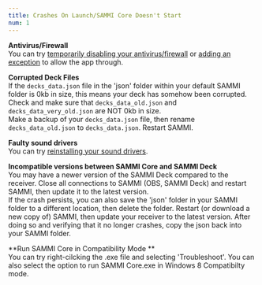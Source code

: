```yaml
---
title: Crashes On Launch/SAMMI Core Doesn't Start
num: 1
---
```


**Antivirus/Firewall**\
You can try [temporarily disabling your antivirus/firewall](https://support.microsoft.com/en-us/windows/turn-off-defender-antivirus-protection-in-windows-security-99e6004f-c54c-8509-773c-a4d776b77960) or [adding an exception](https://support.microsoft.com/en-us/windows/add-an-exclusion-to-windows-security-811816c0-4dfd-af4a-47e4-c301afe13b26) to allow the app through.

**Corrupted Deck Files**\
If the `decks_data.json` file in the 'json' folder within your default SAMMI folder is 0kb in size, this means your deck has somehow been corrupted. Check and make sure that `decks_data_old.json` and `decks_data_very_old.json` are NOT 0kb in size.\
Make a backup of your `decks_data.json` file, then rename `decks_data_old.json` to `decks_data.json`. Restart SAMMI. 

**Faulty sound drivers**\
You can try [reinstalling your sound drivers](https://support.microsoft.com/en-us/windows/fix-sound-problems-in-windows-10-73025246-b61c-40fb-671a-2535c7cd56c8).

**Incompatible versions between SAMMI Core and SAMMI Deck**\
You may have a newer version of the SAMMI Deck compared to the receiver. Close all connections to SAMMI (OBS, SAMMI Deck) and restart SAMMI, then update it to the latest version.\
If the crash persists, you can also save the 'json' folder in your SAMMI folder to a different location, then delete the folder. Restart (or download a new copy of) SAMMI, then update your receiver to the latest version. After doing so and verifying that it no longer crashes, copy the json back into your SAMMI folder. 

**Run SAMMI Core in Compatibility Mode **\
You can try right-cilcking the .exe file and selecting 'Troubleshoot'. You can also select the option to run SAMMI Core.exe in Windows 8 Compatibilty mode. 
